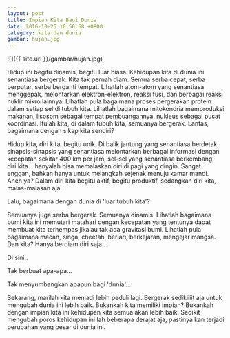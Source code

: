 ```yaml
---
layout: post
title: Impian Kita Bagi Dunia
date: 2016-10-25 10:50:58 +0800
category: kita dan dunia
gambar: hujan.jpg
---
```


![]({{ site.url }}/gambar/hujan.jpg)

Hidup ini begitu dinamis, begitu luar biasa. Kehidupan kita di dunia ini senantiasa bergerak. Kita tak pernah diam. Semua serba cepat, serba berputar, serba berganti tempat. Lihatlah atom-atom yang senantiasa menggepak, melontarkan elektron-elektron, reaksi fusi, dan berbagai reaksi nuklir mikro lainnya. Lihatlah pula bagaimana proses pergerakan protein dalam setiap sel di tubuh kita. Lihatlah bagaimana mitokondria memproduksi makanan, lisosom sebagai tempat pembuangannya, nukleus sebagai pusat koordinasi. Itulah kita, di dalam tubuh kita, semuanya bergerak. Lantas, bagaimana dengan sikap kita sendiri?

<!-- more -->

Hidup kita, diri kita, begitu unik. Di balik jantung yang senantiasa berdetak, sinapsis-sinapsis yang senantiasa melontarkan berbagai informasi dengan kecepatan sekitar 400 km per jam, sel-sel yang senantiasa berkembang, diri kita... hanyalah bisa memalaskan diri di pagi yang dingin. Sangat enggan, bahkan hanya untuk melangkah sejenak menuju kamar mandi. Aneh ya? Dalam diri kita begitu aktif, begitu produktif, sedangkan diri kita, malas-malasan aja.

Lalu, bagaimana dengan dunia di 'luar tubuh kita'?

Semuanya juga serba bergerak. Semuanya dinamis. Lihatlah bagaimana bumi kita ini memutari matahari dengan kecepatan yang tentunya dapat membuat kita terhempas jikalau tak ada gravitasi bumi. Lihatlah pula bagaimana macan, singa, cheetah, berlari, berkejaran, mengejar mangsa. Dan kita? Hanya berdiam diri saja...

Di sini..

Tak berbuat apa-apa...

Tak menyumbangkan apapun bagi 'dunia'...

Sekarang, marilah kita menjadi lebih peduli lagi. Bergerak sedikiiiit aja untuk mengubah dunia ini lebih baik. Bukankah kita memiliki impian? Bukankah dengan impian kita ini kehidupan kita semua akan lebih baik. Sedikit mengubah poros kehidupan ini lah beberapa derajat aja, pastinya kan terjadi perubahan yang besar di dunia ini.